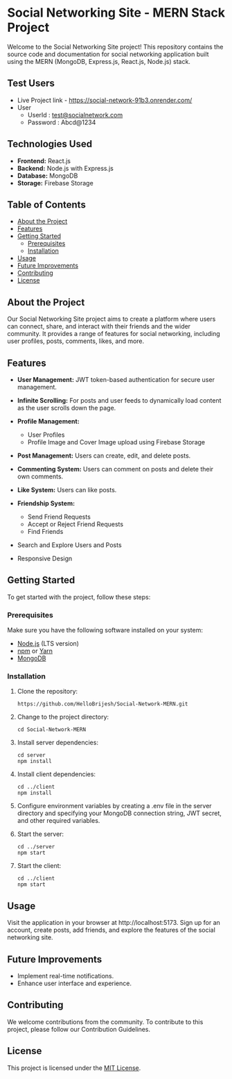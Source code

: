 # Social Networking Site - MERN Stack Project

Welcome to the Social Networking Site project! This repository contains the source code and documentation for social networking application built using the MERN (MongoDB, Express.js, React.js, Node.js) stack.

## Test Users

- Live Project link - https://social-network-91b3.onrender.com/
- User
  - UserId : test@socialnetwork.com
  - Password : Abcd@1234

## Technologies Used

- **Frontend:** React.js
- **Backend:** Node.js with Express.js
- **Database:** MongoDB
- **Storage:** Firebase Storage

## Table of Contents

- [About the Project](#about-the-project)
- [Features](#features)
- [Getting Started](#getting-started)
  - [Prerequisites](#prerequisites)
  - [Installation](#installation)
- [Usage](#usage)
- [Future Improvements](#future-improvements)
- [Contributing](#contributing)
- [License](#license)

## About the Project

Our Social Networking Site project aims to create a platform where users can connect, share, and interact with their friends and the wider community. It provides a range of features for social networking, including user profiles, posts, comments, likes, and more.

## Features

- **User Management:** JWT token-based authentication for secure user management.
- **Infinite Scrolling:** For posts and user feeds to dynamically load content as the user scrolls down the page.
- **Profile Management:**

  - User Profiles
  - Profile Image and Cover Image upload using Firebase Storage

- **Post Management:** Users can create, edit, and delete posts.
- **Commenting System:** Users can comment on posts and delete their own comments.
- **Like System:** Users can like posts.
- **Friendship System:**

  - Send Friend Requests
  - Accept or Reject Friend Requests
  - Find Friends

- Search and Explore Users and Posts
- Responsive Design

## Getting Started

To get started with the project, follow these steps:

### Prerequisites

Make sure you have the following software installed on your system:

- [Node.js](https://nodejs.org/) (LTS version)
- [npm](https://www.npmjs.com/) or [Yarn](https://yarnpkg.com/)
- [MongoDB](https://www.mongodb.com/)

### Installation

1. Clone the repository:

   ```
   https://github.com/HelloBrijesh/Social-Network-MERN.git

   ```

2. Change to the project directory:

   ```
   cd Social-Network-MERN
   ```

3. Install server dependencies:
   ```
   cd server
   npm install
   ```
4. Install client dependencies:

   ```
   cd ../client
   npm install
   ```

5. Configure environment variables by creating a .env file in the server directory and specifying your MongoDB connection string, JWT secret, and other required variables.

6. Start the server:

   ```
   cd ../server
   npm start
   ```

7. Start the client:

   ```
   cd ../client
   npm start
   ```

## Usage

Visit the application in your browser at http://localhost:5173.
Sign up for an account, create posts, add friends, and explore the features of the social networking site.

## Future Improvements

- Implement real-time notifications.
- Enhance user interface and experience.

## Contributing

We welcome contributions from the community. To contribute to this project, please follow our Contribution Guidelines.

## License

This project is licensed under the [MIT License](https://github.com/HelloBrijesh/Social-Network-MERN/blob/main/LICENSE).
